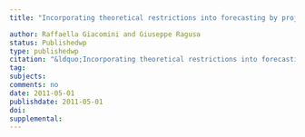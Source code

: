 ```yaml
---
title: "Incorporating theoretical restrictions into forecasting by projection methods"

author: Raffaella Giacomini and Giuseppe Ragusa
status: Publishedwp
type: publishedwp
citation: "&ldquo;Incorporating theoretical restrictions into forecasting by projection methods.&rdquo; CEPR discussion paper, No. 8604"
tag:
subjects:
comments: no
date: 2011-05-01
publishdate: 2011-05-01
doi: 
supplemental: 
---
```


